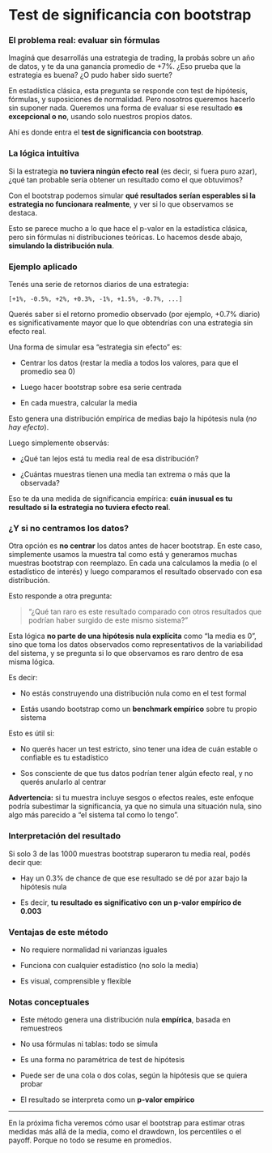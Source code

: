 # Test de significancia con bootstrap

### El problema real: evaluar sin fórmulas

Imaginá que desarrollás una estrategia de trading, la probás sobre un año de datos, y te da una ganancia promedio de +7%. ¿Eso prueba que la estrategia es buena? ¿O pudo haber sido suerte?

En estadística clásica, esta pregunta se responde con test de hipótesis, fórmulas, y suposiciones de normalidad. Pero nosotros queremos hacerlo sin suponer nada. Queremos una forma de evaluar si ese resultado **es excepcional o no**, usando solo nuestros propios datos.

Ahí es donde entra el **test de significancia con bootstrap**.

### La lógica intuitiva

Si la estrategia **no tuviera ningún efecto real** (es decir, si fuera puro azar), ¿qué tan probable sería obtener un resultado como el que obtuvimos?

Con el bootstrap podemos simular **qué resultados serían esperables si la estrategia no funcionara realmente**, y ver si lo que observamos se destaca.

Esto se parece mucho a lo que hace el p-valor en la estadística clásica, pero sin fórmulas ni distribuciones teóricas. Lo hacemos desde abajo, **simulando la distribución nula**.

### Ejemplo aplicado

Tenés una serie de retornos diarios de una estrategia:

```
[+1%, -0.5%, +2%, +0.3%, -1%, +1.5%, -0.7%, ...]
```

Querés saber si el retorno promedio observado (por ejemplo, +0.7% diario) es significativamente mayor que lo que obtendrías con una estrategia sin efecto real.

Una forma de simular esa “estrategia sin efecto” es:

* Centrar los datos (restar la media a todos los valores, para que el promedio sea 0)

* Luego hacer bootstrap sobre esa serie centrada

* En cada muestra, calcular la media

Esto genera una distribución empírica de medias bajo la hipótesis nula (_no hay efecto_).

Luego simplemente observás:

* ¿Qué tan lejos está tu media real de esa distribución?

* ¿Cuántas muestras tienen una media tan extrema o más que la observada?

Eso te da una medida de significancia empírica: **cuán inusual es tu resultado si la estrategia no tuviera efecto real**.

### ¿Y si no centramos los datos?

Otra opción es **no centrar** los datos antes de hacer bootstrap. En este caso, simplemente usamos la muestra tal como está y generamos muchas muestras bootstrap con reemplazo. En cada una calculamos la media (o el estadístico de interés) y luego comparamos el resultado observado con esa distribución.

Esto responde a otra pregunta:

> “¿Qué tan raro es este resultado comparado con otros resultados que podrían haber surgido de este mismo sistema?”

Esta lógica **no parte de una hipótesis nula explícita** como “la media es 0”, sino que toma los datos observados como representativos de la variabilidad del sistema, y se pregunta si lo que observamos es raro dentro de esa misma lógica.

Es decir:

* No estás construyendo una distribución nula como en el test formal

* Estás usando bootstrap como un **benchmark empírico** sobre tu propio sistema

Esto es útil si:

* No querés hacer un test estricto, sino tener una idea de cuán estable o confiable es tu estadístico

* Sos consciente de que tus datos podrían tener algún efecto real, y no querés anularlo al centrar

**Advertencia:** si tu muestra incluye sesgos o efectos reales, este enfoque podría subestimar la significancia, ya que no simula una situación nula, sino algo más parecido a “el sistema tal como lo tengo”.

### Interpretación del resultado

Si solo 3 de las 1000 muestras bootstrap superaron tu media real, podés decir que:

* Hay un 0.3% de chance de que ese resultado se dé por azar bajo la hipótesis nula

* Es decir, **tu resultado es significativo con un p-valor empírico de 0.003**

### Ventajas de este método

* No requiere normalidad ni varianzas iguales

* Funciona con cualquier estadístico (no solo la media)

* Es visual, comprensible y flexible

### Notas conceptuales

* Este método genera una distribución nula **empírica**, basada en remuestreos

* No usa fórmulas ni tablas: todo se simula

* Es una forma no paramétrica de test de hipótesis

* Puede ser de una cola o dos colas, según la hipótesis que se quiera probar

* El resultado se interpreta como un **p-valor empírico**

***

En la próxima ficha veremos cómo usar el bootstrap para estimar otras medidas más allá de la media, como el drawdown, los percentiles o el payoff. Porque no todo se resume en promedios.
